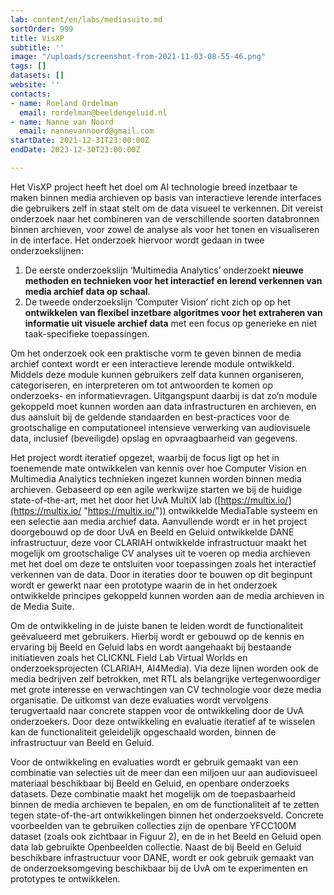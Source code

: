 ```yaml
---
lab: content/en/labs/mediasuite.md
sortOrder: 999
title: VisXP
subtitle: ''
image: "/uploads/screenshot-from-2021-11-03-08-55-46.png"
tags: []
datasets: []
website: ''
contacts:
- name: Roeland Ordelman
  email: rordelman@beeldengeluid.nl
- name: Nanne van Noord
  email: nannevannoord@gmail.com
startDate: 2021-12-31T23:00:00Z
endDate: 2023-12-30T23:00:00Z

---
```

Het VisXP project heeft het doel om AI technologie breed inzetbaar te maken binnen media archieven op basis van interactieve lerende interfaces die gebruikers zelf in staat stelt om de data visueel te verkennen. Dit vereist onderzoek naar het combineren van de verschillende soorten databronnen binnen archieven, voor zowel de analyse als voor het tonen en visualiseren in de interface. Het onderzoek hiervoor wordt gedaan in twee onderzoekslijnen:

1. De eerste onderzoekslijn ‘Multimedia Analytics’ onderzoekt **nieuwe methoden en technieken voor het interactief en lerend verkennen van media archief data op schaal**.
2. De tweede onderzoekslijn ‘Computer Vision’ richt zich op op het **ontwikkelen van flexibel inzetbare algoritmes voor het extraheren van informatie uit visuele archief data** met een focus op generieke en niet taak-specifieke toepassingen.

Om het onderzoek ook een praktische vorm te geven binnen de media archief context wordt er een interactieve lerende module ontwikkeld. Middels deze module kunnen gebruikers zelf data kunnen organiseren, categoriseren, en interpreteren om tot antwoorden te komen op onderzoeks- en informatievragen. Uitgangspunt daarbij is dat zo’n module gekoppeld moet kunnen worden aan data infrastructuren en archieven, en dus aansluit bij de geldende standaarden en best-practices voor de grootschalige en computationeel intensieve verwerking van audiovisuele data, inclusief (beveiligde) opslag en opvraagbaarheid van gegevens. 

Het project wordt iteratief opgezet, waarbij de focus ligt op het in toenemende mate ontwikkelen van kennis over hoe Computer Vision en Multimedia Analytics technieken ingezet kunnen worden binnen media archieven. Gebaseerd op een agile werkwijze starten we bij de huidige state-of-the-art, met het door het UvA MultiX lab ([https://multix.io/](https://multix.io/ "https://multix.io/")) ontwikkelde MediaTable systeem en een selectie aan media archief data. Aanvullende wordt er in het project doorgebouwd op de door UvA en Beeld en Geluid ontwikkelde DANE infrastructuur, deze voor CLARIAH ontwikkelde infrastructuur maakt het mogelijk om grootschalige CV analyses uit te voeren op media archieven met het doel om deze te ontsluiten voor toepassingen zoals het interactief verkennen van de data. Door in iteraties door te bouwen op dit beginpunt wordt er gewerkt naar een prototype waarin de in het onderzoek ontwikkelde principes gekoppeld kunnen worden aan de media archieven in de Media Suite.

  
Om de ontwikkeling in de juiste banen te leiden wordt de functionaliteit geëvalueerd met gebruikers. Hierbij wordt er gebouwd op de kennis en ervaring bij Beeld en Geluid labs en wordt aangehaakt bij bestaande initiatieven zoals het CLICKNL Field Lab Virtual Worlds en onderzoeksprojecten (CLARIAH, AI4Media). Via deze lijnen worden ook de media bedrijven zelf betrokken, met RTL als belangrijke vertegenwoordiger met grote interesse en verwachtingen van CV technologie voor deze media organisatie. De uitkomst van deze evaluaties wordt vervolgens terugvertaald naar concrete stappen voor de ontwikkeling door de UvA onderzoekers. Door deze ontwikkeling en evaluatie iteratief af te wisselen kan de functionaliteit geleidelijk opgeschaald worden, binnen de infrastructuur van Beeld en Geluid.

Voor de ontwikkeling en evaluaties wordt er gebruik gemaakt van een combinatie van selecties uit de meer dan een miljoen uur aan audiovisueel materiaal beschikbaar bij Beeld en Geluid, en openbare onderzoeks datasets. Deze combinatie maakt het mogelijk om de toepasbaarheid binnen de media archieven te bepalen, en om de functionaliteit af te zetten tegen state-of-the-art ontwikkelingen binnen het onderzoeksveld. Concrete voorbeelden van te gebruiken collecties zijn de openbare YFCC100M dataset (zoals ook zichtbaar in Figuur 2), en de in het Beeld en Geluid open data lab gebruikte Openbeelden collectie. Naast de bij Beeld en Geluid beschikbare infrastructuur voor DANE, wordt er ook gebruik gemaakt van de onderzoeksomgeving beschikbaar bij de UvA om te experimenten en prototypes te ontwikkelen.